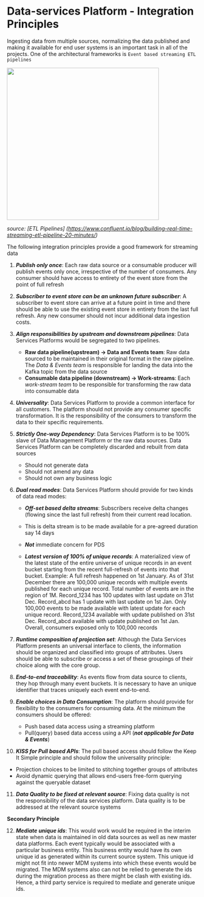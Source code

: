 # Data-services Platform - Integration Principles

Ingesting data from multiple sources, normalizing the data published and making it available for end user systems is an important task in all of the projects. One of the architectural frameworks is `Event based streaming ETL pipelines`

<img src="https://cdn.confluent.io/wp-content/uploads/etl_streaming.png" width="400"/>

*source: [ETL Pipelines] (https://www.confluent.io/blog/building-real-time-streaming-etl-pipeline-20-minutes/)*

The following integration principles provide a good framework for streaming data

1. ***Publish only once***: Each raw data source or a consumable producer will publish events only once, irrespective of the number of consumers. Any consumer should have access to entirety of the event store from the point of full refresh

2. ***Subscriber to event store can be an unknown future subscriber***: A subscriber to event store can arrive at a future point in time and there should be able to use the existing event store in entirety from the last full refresh. Any new consumer should not incur additional data ingestion costs.

3. ***Align responsibilities by upstream and downstream pipelines***: Data Services Platforms would be segregated to two pipelines.
   * **Raw data pipeline(upstream) -> Data and Events team**: Raw data sourced to be maintained in their original format in the raw pipeline. The *Data & Events team* is responsible for landing the data into the Kafka topic from the data source
   * **Consumable data pipeline (downstream) -> Work-streams**: Each *work-stream team* to be responsible for transforming the raw data into consumable data

4. ***Universality***: Data Services Platform to provide a common interface for all customers. The platform should not provide any consumer specific transformation. It is the responsibility of the consumers to transform the data to their specific requirements.

5. ***Strictly One-way Dependency***: Data Services Platform is to be 100% slave of Data Management Platform or the raw data sources. Data Services Platform can be completely discarded and rebuilt from data sources
   * Should not generate data
   * Should not amend any data
   * Should not own any business logic

6. ***Dual read modes***: Data Services Platform should provide for two kinds of data read modes:
   * ***Off-set based delta streams***: Subscribers receive delta changes (flowing since the last full refresh) from their current read location. 
    * This is delta stream is to be made available for a pre-agreed duration say 14 days
    * ***Not*** immediate concern for PDS

   * ***__Latest__ version of 100% of unique records***: A materialized view of the latest state of the entire universe of unique records in an event bucket starting from the recent full-refresh of events into that bucket.
   Example: A full refresh happened on 1st January. As of 31st December there are 100,000 unique records with multiple events published for each unique record. Total number of events are in the region of 1M. Record_1234 has 100 updates with last update on 31st Dec. Record_abcd has 1 update with last update on 1st Jan. Only 100,000 events to be made available with latest update for each unique record. Record_1234 available with update published on 31st Dec. Record_abcd available with update published on 1st Jan. Overall, consumers exposed only to 100,000 records

7. ***Runtime composition of projection set***: Although the Data Services Platform  presents an universal interface to clients, the information should be organized and classified into groups of attributes. Users should be able to subscribe or access a set of these groupings of their choice along with the core group.

8. ***End-to-end traceability***: As events flow from data source to clients, they hop through many event buckets. It is necessary to have an unique identifier that traces uniquely each event end-to-end.

9. ***Enable choices in Data Consumption***: The platform should provide for flexibility to the consumers for consuming data. At the minimum the consumers should be offered:
   * Push based data access using a streaming platform
   * Pull(query) based data access using a API (***not applicable for Data & Events***)

10. ***KISS for Pull based APIs***: The pull based access should follow the Keep It Simple principle and should follow the universality principle:
   * Projection choices to be limited to stitching together groups of attributes
   * Avoid dynamic querying that allows end-users free-form querying against the queryable dataset

11. ***Data Quality to be fixed at relevant source***: Fixing data quality is not the responsibility of the data services platform. Data quality is to be addressed at the relevant source systems

<b>Secondary Principle</b>

12. ***Mediate unique ids***: This would work would be required in the interim state when data is maintained in old data sources as well as new master data platforms. Each event typically would be associated with a particular business entity. This business entity would have its own unique id as generated within its current source system. This unique id might not fit into newer MDM systems into which these events would be migrated. The MDM systems also can not be relied to generate the ids during the migration process as there might be clash with existing ids. Hence, a third party service is required to mediate and generate unique ids. 